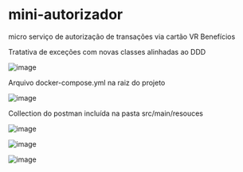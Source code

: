 # mini-autorizador
micro serviço de autorização de transações via cartão VR Benefícios



Tratativa de exceções com novas classes alinhadas ao DDD

![image](https://user-images.githubusercontent.com/6883531/236948501-a157421b-aecf-48b0-8990-4323de07c390.png)


Arquivo docker-compose.yml na raiz do projeto

![image](https://github.com/FabioDevGomes/mini-autorizador/assets/6883531/8e49a4e6-1fd8-4af0-baeb-bb7a18ff16d1)



Collection do postman incluída na pasta src/main/resouces

![image](https://user-images.githubusercontent.com/6883531/236948261-5e4b7a5a-916c-4002-9576-fc52a1b28fb4.png)



![image](https://github.com/FabioDevGomes/mini-autorizador/assets/6883531/5fd6d99f-18cb-471e-832b-2ba3d3683f65)

![image](https://github.com/FabioDevGomes/mini-autorizador/assets/6883531/f08fb69e-5cee-4d3e-9af1-3119b576879b)
